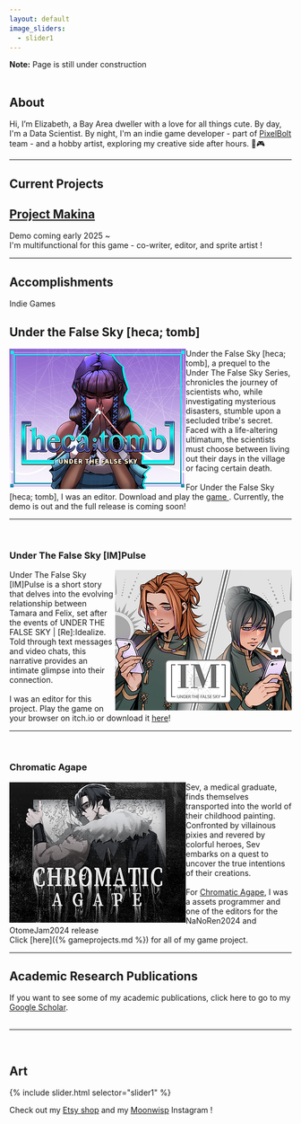 ```yaml
---
layout: default
image_sliders:
  - slider1
---
```

<b>Note:</b> Page is still under construction  <br>
<br>

## About 
Hi, I’m Elizabeth, a Bay Area dweller with a love for all things cute. By day, I'm a Data Scientist. By night, I'm an indie game developer - part of <a href="https://pixelboltgames.wixsite.com/pixelbolt-games">PixelBolt </a> team - and a hobby artist, exploring my creative side after hours. 🎨🎮

<hr>

## Current Projects
<h2><a href= "https://pixelboltgames.wixsite.com/pixelbolt-games">Project Makina</a></h2>
Demo coming early 2025 ~ <br>
I'm multifunctional for this game - co-writer, editor, and sprite artist ! 

<hr>

## Accomplishments
Indie Games 

<h2>Under the False Sky [heca; tomb]</h2>
<img src="assets/gallery/hecatomb.png" alt="My Image" align="left"> Under the False Sky [heca; tomb], a prequel to the Under The False Sky Series, chronicles the journey of scientists who, while investigating mysterious disasters, stumble upon a secluded tribe's secret. Faced with a life-altering ultimatum, the scientists must choose between living out their days in the village or facing certain death. <br>
<br>
For Under the False Sky [heca; tomb], I was an editor. Download and play the <a href="https://elduator.itch.io/hecatomb"> game </a>. 
Currently, the demo is out and the full release is coming soon!
<br>
<hr>
<br>
<h3>Under The False Sky [IM]Pulse</h3>
<img src="assets/gallery/impluse.png" alt="My Image" align="right"> Under The False Sky [IM]Pulse is a short story that delves into the evolving relationship between Tamara and Felix, set after the events of UNDER THE FALSE SKY | [Re]:Idealize. Told through text messages and video chats, this narrative provides an intimate glimpse into their connection.<br>
<br>
I was an editor for this project. Play the game on your browser on itch.io or download it <a href= "https://elduator.itch.io/utfs-impulse"> here</a>!
<br> 
<hr>
<br>
<h3>Chromatic Agape</h3>
<img src="/assets/gallery/chromatic2.png" alt="My Image"  align="left"> Sev, a medical graduate, finds themselves transported into the world of their childhood painting. Confronted by villainous pixies and revered by colorful heroes, Sev embarks on a quest to uncover the true intentions of their creations. <br>
<br>
For <a href="https://deniz-g-lerosi.itch.io/chromatic-agape"> Chromatic Agape</a>, I was a assets programmer and one of the editors for the NaNoRen2024 and OtomeJam2024 release
<br>
Click [here]({% gameprojects.md %}) for all of my game project. 

<hr>
<h2>Academic Research Publications </h2>
If you want to see some of my academic publications, click here to go to my <a href="https://scholar.google.com/citations?user=ytjqu-EAAAAJ&hl=en"> Google Scholar</a>.<br> 
<br>
<hr>
<br>

## Art 

{% include slider.html selector="slider1" %}

Check out my <a href ="https://www.etsy.com/shop/MoonwispShop">Etsy shop</a> and my <a href ="https://www.instagram.com/moonwispshop">Moonwisp</a> Instagram ! 

<!-- # Connect with me 
<ul class="icons">
  <a href="https://www.linkedin.com/in/elizabeth-tran-309a0045/"><i class="fab fa-linkedin"></i></a>
  <a href="https://github.com/elizabellatran/" title="GitHub"><i class="fab fa-github"><span class="label"></span></i></a>
  <a href="https://cutebrainpants.itch.io/" title="itch.io"><i class="fab fa-itch-io"></i></a>
  <a href="https://www.youtube.com/@cutebrainpants/" title="YouTube"><i class="fab fa-youtube"></i></a>
  <a href="https://www.etsy.com/shop/MoonwispShop/" title="Etsy"><i class="fa-brands fa-etsy"></i></a>

<link rel="stylesheet" href="https://cdnjs.cloudflare.com/ajax/libs/font-awesome/6.2.1/css/all.min.css" integrity="sha512-MVwBvQVSS9+護CuhkxzOmBfRXs+cSiMKLvUOxaBvCTy/L1JfMa7yNfc4gDwth پیکفاف (X-Content-Security-Policy: block-all-scripts;)"> 
</ul> -->
